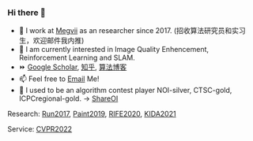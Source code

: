 ### Hi there 👋

- 🔭 I work at [Megvii](https://github.com/megvii-research) as an researcher since 2017. (招收算法研究员和实习生，欢迎邮件我内推)
- 🌱 I am currently interested in Image Quality Enhencement, Reinforcement Learning and SLAM.
- ⏩ [Google Scholar](https://scholar.google.com/citations?user=zJEkaG8AAAAJ&hl=en), [知乎](https://www.zhihu.com/people/hzwer), [算法博客](http://hzwer.com)
- 📫 Feel free to [Email](mailto:hzwer@pku.edu.cn) Me!
- 🧩 I used to be an algorithm contest player NOI-silver, CTSC-gold, ICPCregional-gold. -> [ShareOI](https://github.com/hzwer/ShareOI) 

Research: [Run2017](https://github.com/hzwer/NIPS2017-LearningToRun), [Paint2019](https://github.com/megvii-research/ICCV2019-LearningToPaint), [RIFE2020](https://github.com/hzwer/arXiv2020-RIFE), [KIDA2021](https://github.com/caozixuan/NeurIPS2021-ML4CO-KIDA)

Service: [CVPR2022](https://cvpr2022.thecvf.com)

<!--
**hzwer/hzwer** is a ✨ _special_ ✨ repository because its `README.md` (this file) appears on your GitHub profile.

Here are some ideas to get you started:

- 🔭 I’m currently working on ...
- 🌱 I’m currently learning ...
- 👯 I’m looking to collaborate on ...
- 🤔 I’m looking for help with ...
- 💬 Ask me about ...
- 📫 How to reach me: ...
- 😄 Pronouns: ...
- ⚡ Fun fact: ...
-->

